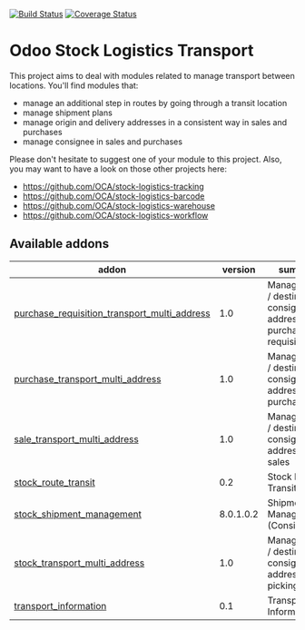 [![Build Status](https://travis-ci.org/OCA/stock-logistics-transport.svg?branch=8.0)](https://travis-ci.org/OCA/stock-logistics-transport)
[![Coverage Status](https://img.shields.io/coveralls/OCA/stock-logistics-transport.svg)](https://coveralls.io/r/OCA/stock-logistics-transport?branch=8.0)

Odoo Stock Logistics Transport
==============================

This project aims to deal with modules related to manage transport between locations. You'll find modules that:

 - manage an additional step in routes by going through a transit location
 - manage shipment plans
 - manage origin and delivery addresses in a consistent way in sales and purchases
 - manage consignee in sales and purchases

Please don't hesitate to suggest one of your module to this project. Also, you may want to have a look on those other projects here:

 - https://github.com/OCA/stock-logistics-tracking
 - https://github.com/OCA/stock-logistics-barcode
 - https://github.com/OCA/stock-logistics-warehouse
 - https://github.com/OCA/stock-logistics-workflow

[//]: # (addons)
Available addons
----------------
addon | version | summary
--- | --- | ---
[purchase_requisition_transport_multi_address](purchase_requisition_transport_multi_address/) | 1.0 | Manage origin / destination / consignee addresses on purchase requisitions
[purchase_transport_multi_address](purchase_transport_multi_address/) | 1.0 | Manage origin / destination / consignee addresses on purchases
[sale_transport_multi_address](sale_transport_multi_address/) | 1.0 | Manage origin / destination / consignee addresses on sales
[stock_route_transit](stock_route_transit/) | 0.2 | Stock Routes Transit
[stock_shipment_management](stock_shipment_management/) | 8.0.1.0.2 | Shipment Management (Consignment)
[stock_transport_multi_address](stock_transport_multi_address/) | 1.0 | Manage origin / destination / consignee addresses on pickings
[transport_information](transport_information/) | 0.1 | Transport Information

[//]: # (end addons)
